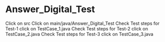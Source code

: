 # Answer_Digital_Test
Click on src
Click on main/java/Answer_Digital_Test
Check Test steps for Test-1 click on TestCase_1.java
Check Test steps for Test-2 click on TestCase_2.java
Check Test steps for Test-3 click on TestCase_3.java
